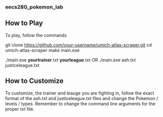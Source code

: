 ### eecs280_pokemon_lab

## How to Play

To play, follow the commands


  git clone https://github.com/your-username/umich-atlas-scraper.git
  cd umich-atlas-scraper
  make main.exe
  
  ./main.exe __yourtrainer__.txt __yourleague__.txt
  OR
  ./main.exe ash.txt justiceleague.txt


## How to Customize

To customize, the trainer and leauge you are fighting in, follow the exact format of the ash.txt and justiceleague.txt files and change the Pokemon / levels / types. Remember to change the command line arguments for the proper txt file. 

